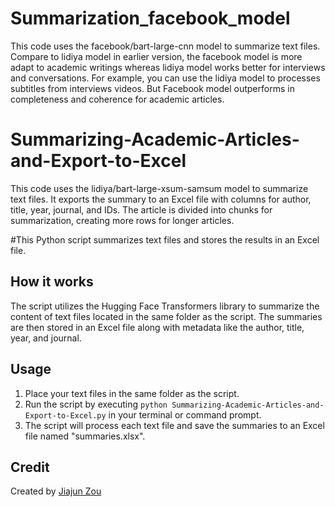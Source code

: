 # Summarization_facebook_model
This code uses the facebook/bart-large-cnn model to summarize text files. Compare to lidiya model in earlier version, the facebook model is more adapt to academic writings whereas lidiya model works better for interviews and conversations. For example, you can use the lidiya model to processes subtitles from interviews videos. But Facebook model outperforms in completeness and coherence for academic articles. 

# Summarizing-Academic-Articles-and-Export-to-Excel
This code uses the lidiya/bart-large-xsum-samsum model to summarize text files. It exports the summary to an Excel file with columns for author, title, year, journal, and IDs. The article is divided into chunks for summarization, creating more rows for longer articles.

#This Python script summarizes text files and stores the results in an Excel file.

## How it works

The script utilizes the Hugging Face Transformers library to summarize the content of text files located in the same folder as the script. The summaries are then stored in an Excel file along with metadata like the author, title, year, and journal.

## Usage

1. Place your text files in the same folder as the script.
2. Run the script by executing `python Summarizing-Academic-Articles-and-Export-to-Excel.py` in your terminal or command prompt.
3. The script will process each text file and save the summaries to an Excel file named "summaries.xlsx".

## Credit

Created by [Jiajun Zou](https://github.com/jzou1995)
